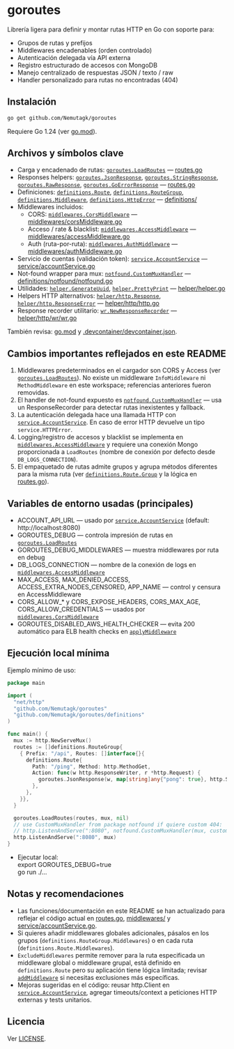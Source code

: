 # goroutes

Librería ligera para definir y montar rutas HTTP en Go con soporte para:
- Grupos de rutas y prefijos
- Middlewares encadenables (orden controlado)
- Autenticación delegada vía API externa
- Registro estructurado de accesos con MongoDB
- Manejo centralizado de respuestas JSON / texto / raw
- Handler personalizado para rutas no encontradas (404)

## Instalación

```bash
go get github.com/Nemutagk/goroutes
```

Requiere Go 1.24 (ver [go.mod](go.mod)).

## Archivos y símbolos clave

- Carga y encadenado de rutas: [`goroutes.LoadRoutes`](routes.go) — [routes.go](routes.go)  
- Responses helpers: [`goroutes.JsonResponse`](routes.go), [`goroutes.StringResponse`](routes.go), [`goroutes.RawResponse`](routes.go), [`goroutes.GoErrorResponse`](routes.go) — [routes.go](routes.go)  
- Definiciones: [`definitions.Route`](definitions/route.go), [`definitions.RouteGroup`](definitions/route.go), [`definitions.Middleware`](definitions/middleware.go), [`definitions.HttpError`](definitions/error.go) — [definitions/](definitions/)  
- Middlewares incluidos:  
  - CORS: [`middlewares.CorsMiddleware`](middlewares/corsMiddleware.go) — [middlewares/corsMiddleware.go](middlewares/corsMiddleware.go)  
  - Acceso / rate & blacklist: [`middlewares.AccessMiddleware`](middlewares/accessMiddleware.go) — [middlewares/accessMiddleware.go](middlewares/accessMiddleware.go)  
  - Auth (ruta-por-ruta): [`middlewares.AuthMiddleware`](middlewares/authMiddleware.go) — [middlewares/authMiddleware.go](middlewares/authMiddleware.go)  
- Servicio de cuentas (validación token): [`service.AccountService`](service/accountService.go) — [service/accountService.go](service/accountService.go)  
- Not-found wrapper para mux: [`notfound.CustomMuxHandler`](definitions/notfound/notfound.go) — [definitions/notfound/notfound.go](definitions/notfound/notfound.go)  
- Utilidades: [`helper.GenerateUuid`](helper/helper.go), [`helper.PrettyPrint`](helper/helper.go) — [helper/helper.go](helper/helper.go)  
- Helpers HTTP alternativos: [`helper/http.Response`](helper/http/http.go), [`helper/http.ResponseError`](helper/http/http.go) — [helper/http/http.go](helper/http/http.go)  
- Response recorder utilitario: [`wr.NewResponseRecorder`](helper/http/wr/wr.go) — [helper/http/wr/wr.go](helper/http/wr/wr.go)

También revisa: [go.mod](go.mod) y [.devcontainer/devcontainer.json](.devcontainer/devcontainer.json).

## Cambios importantes reflejados en este README

1. Middlewares predeterminados en el cargador son CORS y Access (ver [`goroutes.LoadRoutes`](routes.go)). No existe un middleware `InfoMiddleware` ni `MethodMiddleware` en este workspace; referencias anteriores fueron removidas.
2. El handler de not-found expuesto es [`notfound.CustomMuxHandler`](definitions/notfound/notfound.go) — usa un ResponseRecorder para detectar rutas inexistentes y fallback.
3. La autenticación delegada hace una llamada HTTP con [`service.AccountService`](service/accountService.go). En caso de error HTTP devuelve un tipo `service.HTTPError`.
4. Logging/registro de accesos y blacklist se implementa en [`middlewares.AccessMiddleware`](middlewares/accessMiddleware.go) y requiere una conexión Mongo proporcionada a `LoadRoutes` (nombre de conexión por defecto desde `DB_LOGS_CONNECTION`).
5. El empaquetado de rutas admite grupos y agrupa métodos diferentes para la misma ruta (ver [`definitions.Route.Group`](definitions/route.go) y la lógica en [routes.go](routes.go)).

## Variables de entorno usadas (principales)

- ACCOUNT_API_URL — usado por [`service.AccountService`](service/accountService.go) (default: http://localhost:8080)  
- GOROUTES_DEBUG — controla impresión de rutas en [`goroutes.LoadRoutes`](routes.go)  
- GOROUTES_DEBUG_MIDDLEWARES — muestra middlewares por ruta en debug  
- DB_LOGS_CONNECTION — nombre de la conexión de logs en [`middlewares.AccessMiddleware`](middlewares/accessMiddleware.go)  
- MAX_ACCESS, MAX_DENIED_ACCESS, ACCESS_EXTRA_NODES_CENSORED, APP_NAME — control y censura en AccessMiddleware  
- CORS_ALLOW_* y CORS_EXPOSE_HEADERS, CORS_MAX_AGE, CORS_ALLOW_CREDENTIALS — usados por [`middlewares.CorsMiddleware`](middlewares/corsMiddleware.go)  
- GOROUTES_DISABLED_AWS_HEALTH_CHECKER — evita 200 automático para ELB health checks en [`applyMiddleware`](routes.go)

## Ejecución local mínima

Ejemplo mínimo de uso:

```go
package main

import (
  "net/http"
  "github.com/Nemutagk/goroutes"
  "github.com/Nemutagk/goroutes/definitions"
)

func main() {
  mux := http.NewServeMux()
  routes := []definitions.RouteGroup{
    { Prefix: "/api", Routes: []interface{}{
      definitions.Route{
        Path: "/ping", Method: http.MethodGet,
        Action: func(w http.ResponseWriter, r *http.Request) {
          goroutes.JsonResponse(w, map[string]any{"pong": true}, http.StatusOK)
        },
      },
    }},
  }

  goroutes.LoadRoutes(routes, mux, nil)
  // use CustomMuxHandler from package notfound if quiere custom 404:
  // http.ListenAndServe(":8080", notfound.CustomMuxHandler(mux, customNotFound))
  http.ListenAndServe(":8080", mux)
}
```

- Ejecutar local:  
  export GOROUTES_DEBUG=true  
  go run ./...

## Notas y recomendaciones

- Las funciones/documentación en este README se han actualizado para reflejar el código actual en [routes.go](routes.go), [middlewares/](middlewares/) y [service/accountService.go](service/accountService.go).  
- Si quieres añadir middlewares globales adicionales, pásalos en los grupos (`definitions.RouteGroup.Middlewares`) o en cada ruta (`definitions.Route.Middlewares`).  
- `ExcludeMiddlewares` permite remover para la ruta especificada un middleware global o middleware  grupal, está definido en `definitions.Route` pero su aplicación tiene lógica limitada; revisar [`addMiddleware`](routes.go) si necesitas exclusiones más específicas.  
- Mejoras sugeridas en el código: reusar http.Client en [`service.AccountService`](service/accountService.go), agregar timeouts/context a peticiones HTTP externas y tests unitarios.

## Licencia

Ver [LICENSE](LICENSE).